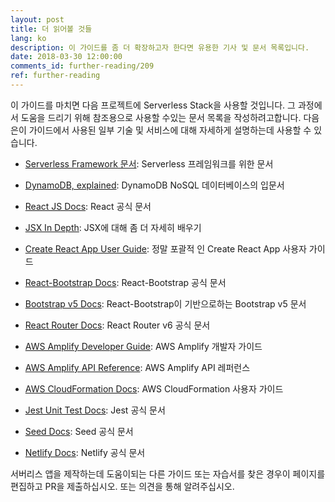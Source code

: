 ```yaml
---
layout: post
title: 더 읽어볼 것들
lang: ko
description: 이 가이드를 좀 더 확장하고자 한다면 유용한 기사 및 문서 목록입니다.
date: 2018-03-30 12:00:00
comments_id: further-reading/209
ref: further-reading
---
```


이 가이드를 마치면 다음 프로젝트에 Serverless Stack을 사용할 것입니다. 그 과정에서 도움을 드리기 위해 참조용으로 사용할 수있는 문서 목록을 작성하려고합니다. 다음은이 가이드에서 사용된 일부 기술 및 서비스에 대해 자세하게 설명하는데 사용할 수 있습니다.

- [Serverless Framework 문서](https://serverless.com/framework/docs/): Serverless 프레임워크를 위한 문서

- [DynamoDB, explained](https://www.dynamodbguide.com): DynamoDB NoSQL 데이터베이스의 입문서

- [React JS Docs](https://reactjs.org/docs/hello-world.html): React 공식 문서

- [JSX In Depth](https://reactjs.org/docs/jsx-in-depth.html): JSX에 대해 좀 더 자세히 배우기

- [Create React App User Guide](https://github.com/facebook/create-react-app/blob/master/packages/react-scripts/template/README.md): 정말 포괄적 인 Create React App 사용자 가이드

- [React-Bootstrap Docs](https://react-bootstrap.github.io/getting-started/introduction): React-Bootstrap 공식 문서

- [Bootstrap v5 Docs](http://getbootstrap.com/docs/3.3/getting-started/): React-Bootstrap이 기반으로하는 Bootstrap v5 문서

- [React Router Docs](https://reacttraining.com/react-router/web/guides/philosophy): React Router v6 공식 문서

- [AWS Amplify Developer Guide](https://aws.github.io/aws-amplify/media/developer_guide): AWS Amplify 개발자 가이드

- [AWS Amplify API Reference](https://aws.github.io/aws-amplify/api/): AWS Amplify API 레퍼런스

- [AWS CloudFormation Docs](https://docs.aws.amazon.com/AWSCloudFormation/latest/UserGuide/GettingStarted.Walkthrough.html): AWS CloudFormation 사용자 가이드

- [Jest Unit Test Docs](https://facebook.github.io/jest/docs/en/getting-started.html): Jest 공식 문서

- [Seed Docs](https://seed.run/docs/): Seed 공식 문서

- [Netlify Docs](https://www.netlify.com/docs/): Netlify 공식 문서

서버리스 앱을 제작하는데 도움이되는 다른 가이드 또는 자습서를 찾은 경우이 페이지를 편집하고 PR을 제출하십시오. 또는 의견을 통해 알려주십시오.
